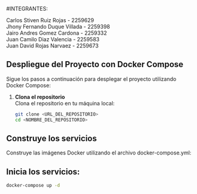 #INTEGRANTES:  
  
Carlos Stiven Ruiz Rojas - 2259629  
Jhony Fernando Duque Villada - 2259398  
Jairo Andres Gomez Cardona - 2259332  
Juan Camilo Diaz Valencia - 2259583  
Juan David Rojas Narvaez - 2259673  

## Despliegue del Proyecto con Docker Compose  
  
Sigue los pasos a continuación para desplegar el proyecto utilizando Docker Compose:  

1. **Clona el repositorio**  
   Clona el repositorio en tu máquina local:  
   ```bash
   git clone <URL_DEL_REPOSITORIO>
   cd <NOMBRE_DEL_REPOSITORIO>

## Construye los servicios  
Construye las imágenes Docker utilizando el archivo docker-compose.yml:  
  
## Inicia los servicios: 
   ```bash
   docker-compose up -d
